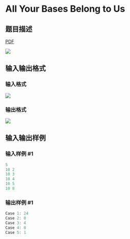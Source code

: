 # All Your Bases Belong to Us

## 题目描述

[problemUrl]: https://uva.onlinejudge.org/index.php?option=com_onlinejudge&Itemid=8&category=226&page=show_problem&problem=2902

[PDF](https://uva.onlinejudge.org/external/118/p11802.pdf)

![](https://cdn.luogu.com.cn/upload/vjudge_pic/UVA11802/9537465f94477515e7fed3b062694ea7b861c83e.png)

## 输入输出格式

### 输入格式

![](https://cdn.luogu.com.cn/upload/vjudge_pic/UVA11802/0ce16486a366e0f0575517c5478c38dc5bce926a.png)

### 输出格式

![](https://cdn.luogu.com.cn/upload/vjudge_pic/UVA11802/29e4c01d58d444d5347df0b2996cb66d842e129f.png)

## 输入输出样例

### 输入样例 #1

```cpp
5
10 2
10 3
10 4
10 5
10 8
```


### 输出样例 #1

```cpp
Case 1: 24
Case 2: 0
Case 3: 4
Case 4: 0
Case 5: 1
```


